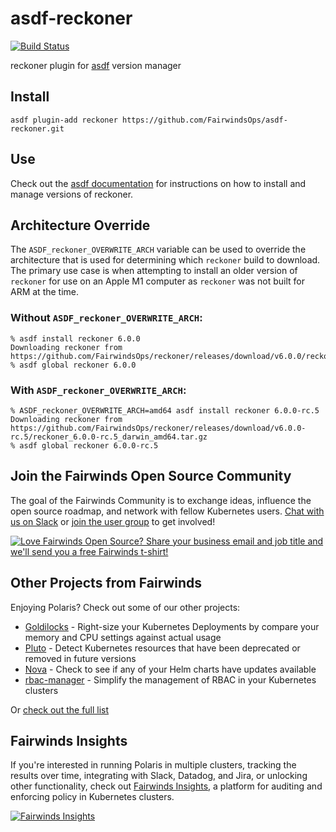 # asdf-reckoner

[![Build Status](https://travis-ci.org/FairwindsOps/asdf-reckoner.svg?branch=master)](https://travis-ci.org/FairwindsOps/asdf-reckoner)

reckoner plugin for [asdf](https://github.com/asdf-vm/asdf) version manager

## Install

```
asdf plugin-add reckoner https://github.com/FairwindsOps/asdf-reckoner.git
```

## Use

Check out the [asdf documentation](https://asdf-vm.com/#/core-manage-versions?id=install-version) for instructions on how to install and manage versions of reckoner.

## Architecture Override
The `ASDF_reckoner_OVERWRITE_ARCH` variable can be used to override the architecture that is used for determining which `reckoner` build to download. The primary use case is when attempting to install an older version of `reckoner` for use on an Apple M1 computer as `reckoner` was not built for ARM at the time.

### Without `ASDF_reckoner_OVERWRITE_ARCH`:

```
% asdf install reckoner 6.0.0
Downloading reckoner from https://github.com/FairwindsOps/reckoner/releases/download/v6.0.0/reckoner_6.0.0_darwin_amd64.tar.gz
% asdf global reckoner 6.0.0
```

### With `ASDF_reckoner_OVERWRITE_ARCH`:

```
% ASDF_reckoner_OVERWRITE_ARCH=amd64 asdf install reckoner 6.0.0-rc.5
Downloading reckoner from https://github.com/FairwindsOps/reckoner/releases/download/v6.0.0-rc.5/reckoner_6.0.0-rc.5_darwin_amd64.tar.gz
% asdf global reckoner 6.0.0-rc.5
```

<!-- Begin boilerplate -->
## Join the Fairwinds Open Source Community

The goal of the Fairwinds Community is to exchange ideas, influence the open source roadmap,
and network with fellow Kubernetes users.
[Chat with us on Slack](https://join.slack.com/t/fairwindscommunity/shared_invite/zt-e3c6vj4l-3lIH6dvKqzWII5fSSFDi1g)
or
[join the user group](https://www.fairwinds.com/open-source-software-user-group) to get involved!

<a href="https://www.fairwinds.com/t-shirt-offer?utm_source=polaris&utm_medium=polaris&utm_campaign=polaris-tshirt">
  <img src="https://www.fairwinds.com/hubfs/Doc_Banners/Fairwinds_OSS_User_Group_740x125_v6.png" alt="Love Fairwinds Open Source? Share your business email and job title and we'll send you a free Fairwinds t-shirt!" />
</a>

## Other Projects from Fairwinds

Enjoying Polaris? Check out some of our other projects:
* [Goldilocks](https://github.com/FairwindsOps/Goldilocks) - Right-size your Kubernetes Deployments by compare your memory and CPU settings against actual usage
* [Pluto](https://github.com/FairwindsOps/Pluto) - Detect Kubernetes resources that have been deprecated or removed in future versions
* [Nova](https://github.com/FairwindsOps/Nova) - Check to see if any of your Helm charts have updates available
* [rbac-manager](https://github.com/FairwindsOps/rbac-manager) - Simplify the management of RBAC in your Kubernetes clusters

Or [check out the full list](https://www.fairwinds.com/open-source-software?utm_source=polaris&utm_medium=polaris&utm_campaign=polaris)
## Fairwinds Insights
If you're interested in running Polaris in multiple clusters,
tracking the results over time, integrating with Slack, Datadog, and Jira,
or unlocking other functionality, check out
[Fairwinds Insights](https://www.fairwinds.com/polaris-user-insights-demo?utm_source=polaris&utm_medium=polaris&utm_campaign=polaris),
a platform for auditing and enforcing policy in Kubernetes clusters.

<a href="https://www.fairwinds.com/polaris-user-insights-demo?utm_source=polaris&utm_medium=ad&utm_campaign=polarisad">
  <img src="https://www.fairwinds.com/hubfs/Doc_Banners/Fairwinds_Polaris_Ad.png" alt="Fairwinds Insights" />
</a>
